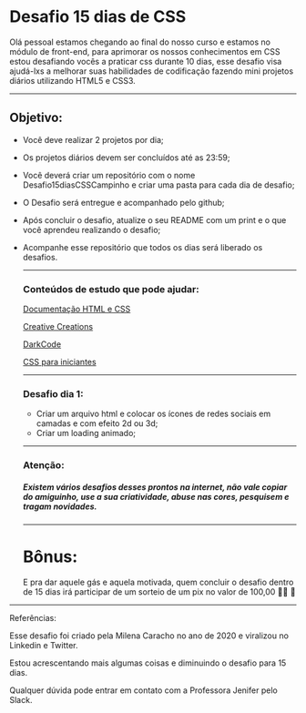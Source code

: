 # Desafio 15 dias de CSS

Olá pessoal estamos chegando ao final do nosso curso e estamos no módulo de front-end, para aprimorar os nossos conhecimentos em CSS estou desafiando vocês a praticar css durante 10 dias, esse desafio visa ajudá-lxs a melhorar suas habilidades de codificação fazendo mini projetos diários utilizando HTML5  e CSS3.

------

## Objetivo:

- Você deve realizar 2 projetos por dia; 

- Os projetos diários devem ser concluídos até as 23:59;

- Você deverá criar um repositório com o nome Desafio15diasCSSCampinho e criar uma pasta para cada dia de desafio;

- O Desafio será entregue e acompanhado pelo github;

- Após concluir o desafio, atualize o seu README com um print e o que você aprendeu realizando o desafio;

- Acompanhe esse repositório que todos os dias será liberado os desafios.

  ------

  ### Conteúdos de estudo que pode ajudar:

  [Documentação HTML e CSS](https://www.w3schools.com/html/html_css.asp)

  [Creative Creations](https://www.youtube.com/channel/UCOKmVksbzoKJKmtu7rlEM1A) 

  [DarkCode](https://www.youtube.com/channel/UCD3KVjbb7aq2OiOffuungzw)

  [CSS para iniciantes](https://www.youtube.com/watch?v=vwbegraDXD8&t=1201s)

  ------

  ### Desafio dia 1:

  - Criar um arquivo html e colocar os ícones de redes sociais em camadas e com efeito 2d ou 3d;
  - Criar um loading animado;

  ------

  ### Atenção:

  ##### Existem vários desafios desses prontos na internet, não vale copiar do amiguinho, use a sua criatividade, abuse nas cores, pesquisem e tragam novidades.

  ------

  # Bônus:

  E pra dar aquele gás e aquela motivada, quem concluir o desafio dentro de 15 dias irá participar de um sorteio de um pix no valor de 100,00 🤑🤩 🥳

------

Referências:

Esse desafio foi criado pela Milena Caracho no ano de 2020 e viralizou no Linkedin e Twitter.

Estou acrescentando mais algumas coisas e diminuindo o desafio para 15 dias.

Qualquer dúvida pode entrar em contato com a Professora Jenifer pelo Slack.
